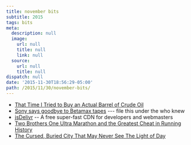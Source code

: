 ```yaml
---
title: november bits
subtitle: 2015
tags: bits
meta:
  description: null
  image:
    url: null
    title: null
    link: null
  source:
    url: null
    title: null
dispatch: null
date: '2015-11-30T18:56:29-05:00'
path: /2015/11/30/november-bits/
---
```

* [That Time I Tried to Buy an Actual Barrel of Crude Oil][crude]
* [Sony says goodbye to Betamax tapes][betamax] --- file this under the who knew
* [jsDelivr][jsDelivr] -- A free super-fast CDN for developers and webmasters
* [Two Brothers One Ultra Marathon and the Greatest Cheat in Running History][2Brothers]
* [The Cursed, Buried City That May Never See The Light of Day][cursed]

[crude]: http://www.bloomberg.com/news/articles/2015-11-03/that-time-i-tried-to-buy-some-crude-oil
[betamax]: http://www.bbc.com/news/technology-34776424
[jsDelivr]: http://www.jsdelivr.com/
[2Brothers]: http://www.atlasobscura.com/articles/two-brothers-one-ultra-marathon-and-the-greatest-cheat-in-running-history
[cursed]: http://www.outsideonline.com/2023921/cursed-buried-city-may-never-see-light-day

